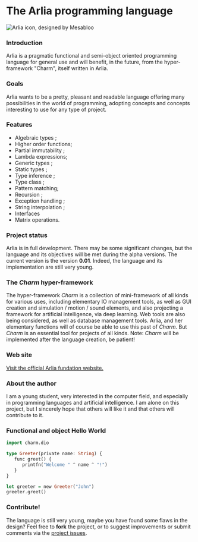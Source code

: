 # The Arlia programming language

![Arlia icon, designed by Mesabloo](http://image.noelshack.com/fichiers/2018/47/6/1543061036-arlia-gemstone-2.png)

### Introduction

Arlia is a pragmatic functional and semi-object oriented programming language for general use and will benefit, in the future, from the hyper-framework "Charm", itself written in Arlia.

### Goals

Arlia wants to be a pretty, pleasant and readable language offering many possibilities in the world of programming, adopting concepts and concepts interesting to use for any type of project.

### Features

- Algebraic types ;
- Higher order functions;
- Partial immutability ;
- Lambda expressions;
- Generic types ;
- Static types ;
- Type inference ;
- Type class ;
- Pattern matching;
- Recursion ;
- Exception handling ;
- String interpolation ;
- Interfaces
- Matrix operations.

### Project status

Arlia is in full development. There may be some significant changes, but the language and its objectives will be met during the alpha versions.
The current version is the version **0.01**. Indeed, the language and its implementation are still very young.

### The *Charm* hyper-framework

The hyper-framework *Charm* is a collection of mini-framework of all kinds for various uses, including elementary IO management tools, as well as GUI creation and simulation / motion / sound elements, and also projecting a framework for artificial intelligence, via deep learning. Web tools are also being considered, as well as database management tools.
Arlia, and her elementary functions will of course be able to use this past of *Charm*. But *Charm* is an essential tool for projects of all kinds.
Note: *Charm* will be implemented after the language creation, be patient! 

### Web site

[Visit the official Arlia fundation website.](https://vanaur.github.io/)

### About the author

I am a young student, very interested in the computer field, and especially in programming languages and artificial intelligence. I am alone on this project, but I sincerely hope that others will like it and that others will contribute to it.

### Functional and object Hello World

```hs
import charm.dio

type Greeter(private name: String) {
   func greet() {
      printfn("Welcome " ^ name ^ "!")
   }
}

let greeter = new Greeter("John")
greeter.greet()
```

### Contribute!

The language is still very young, maybe you have found some flaws in the design? Feel free to **fork** the project, or to suggest improvements or submit comments via the [project issues](https://github.com/vanaur/Arlia/issues).
